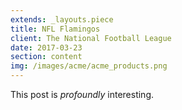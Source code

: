 ```yaml
---
extends: _layouts.piece
title: NFL Flamingos
client: The National Football League
date: 2017-03-23
section: content
img: /images/acme/acme_products.png
---
```


This post is *profoundly* interesting.